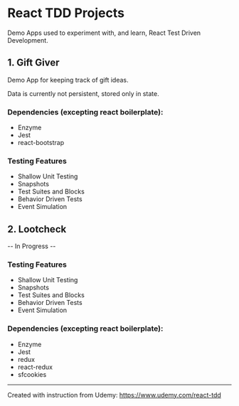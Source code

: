 # React TDD Projects
Demo Apps used to experiment with, and learn, React Test Driven Development.

## 1.  Gift Giver
Demo App for keeping track of gift ideas.

Data is currently not persistent, stored only in state.

### Dependencies (excepting react boilerplate):
 - Enzyme
 - Jest
 - react-bootstrap

### Testing Features
 - Shallow Unit Testing
 - Snapshots
 - Test Suites and Blocks
 - Behavior Driven Tests
 - Event Simulation

## 2.  Lootcheck 
-- In Progress --

### Testing Features
 - Shallow Unit Testing
 - Snapshots
 - Test Suites and Blocks
 - Behavior Driven Tests
 - Event Simulation

### Dependencies (excepting react boilerplate):
 - Enzyme
 - Jest
 - redux
 - react-redux
 - sfcookies


---
Created with instruction from Udemy:
https://www.udemy.com/react-tdd